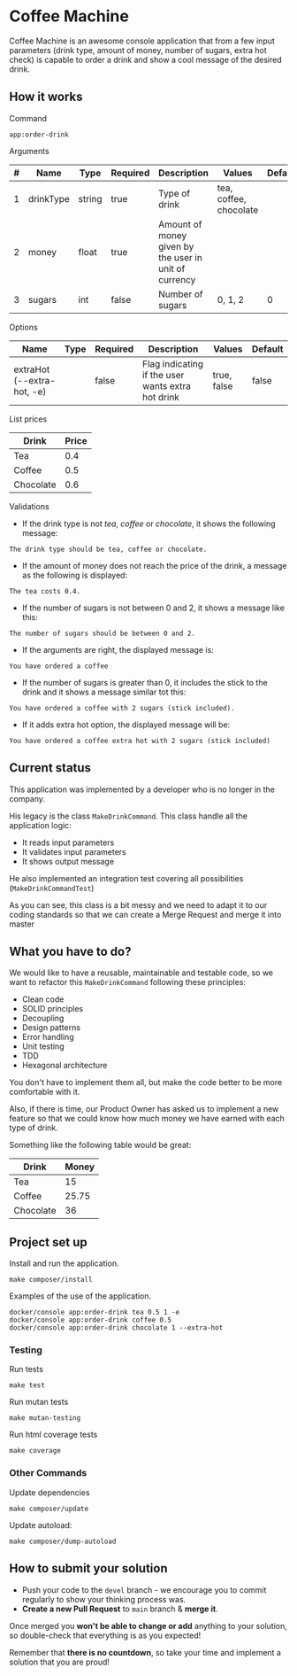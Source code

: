 # Coffee Machine

Coffee Machine is an awesome console application that from a few input parameters (drink type, amount of money, number of sugars, extra hot check) is capable to order a drink and show a cool message of the desired drink.

## How it works

Command

```
app:order-drink
```

Arguments

| #   | Name      | Type   | Required | Description                                           | Values                 | Default |
| --- | --------- | ------ | -------- | ----------------------------------------------------- | ---------------------- | ------- |
| 1   | drinkType | string | true     | Type of drink                                         | tea, coffee, chocolate |
| 2   | money     | float  | true     | Amount of money given by the user in unit of currency |                        |
| 3   | sugars    | int    | false    | Number of sugars                                      | 0, 1, 2                | 0       |

Options

| Name                       | Type | Required | Description                                       | Values      | Default |
| -------------------------- | ---- | -------- | ------------------------------------------------- | ----------- | ------- |
| extraHot (--extra-hot, -e) |      | false    | Flag indicating if the user wants extra hot drink | true, false | false   |

List prices

| Drink     | Price |
| --------- | ----- |
| Tea       | 0.4   |
| Coffee    | 0.5   |
| Chocolate | 0.6   |

Validations

- If the drink type is not _tea_, _coffee_ or _chocolate_, it shows the following message:

```
The drink type should be tea, coffee or chocolate.
```

- If the amount of money does not reach the price of the drink, a message as the following is displayed:

```
The tea costs 0.4.
```

- If the number of sugars is not between 0 and 2, it shows a message like this:

```
The number of sugars should be between 0 and 2.
```

- If the arguments are right, the displayed message is:

```
You have ordered a coffee
```

- If the number of sugars is greater than 0, it includes the stick to the drink and it shows a message similar tot this:

```
You have ordered a coffee with 2 sugars (stick included).
```

- If it adds extra hot option, the displayed message will be:

```
You have ordered a coffee extra hot with 2 sugars (stick included)
```

## Current status

This application was implemented by a developer who is no longer in the company.

His legacy is the class `MakeDrinkCommand`. This class handle all the application logic:

- It reads input parameters
- It validates input parameters
- It shows output message

He also implemented an integration test covering all possibilities (`MakeDrinkCommandTest`)

As you can see, this class is a bit messy and we need to adapt it to our coding standards
so that we can create a Merge Request and merge it into master

## What you have to do?

We would like to have a reusable, maintainable and testable code, so we want to refactor
this `MakeDrinkCommand` following these principles:

- Clean code
- SOLID principles
- Decoupling
- Design patterns
- Error handling
- Unit testing
- TDD
- Hexagonal architecture

You don't have to implement them all, but make the code better to be more comfortable with it.

Also, if there is time, our Product Owner has asked us to implement a new feature
so that we could know how much money we have earned with each type of drink.

Something like the following table would be great:

| Drink     | Money |
| --------- | ----- |
| Tea       | 15    |
| Coffee    | 25.75 |
| Chocolate | 36    |

## Project set up

Install and run the application.

```
make composer/install
```

Examples of the use of the application.

```
docker/console app:order-drink tea 0.5 1 -e
docker/console app:order-drink coffee 0.5
docker/console app:order-drink chocolate 1 --extra-hot
```

### Testing

Run tests

```
make test
```

Run mutan tests

```
make mutan-testing
```

Run html coverage tests

```
make coverage
```

### Other Commands

Update dependencies

```
make composer/update
```

Update autoload:

```
make composer/dump-autoload
```

## How to submit your solution

- Push your code to the `devel` branch - we encourage you to commit regularly to show your thinking process was.
- **Create a new Pull Request** to `main` branch & **merge it**.

Once merged you **won't be able to change or add** anything to your solution, so double-check that everything is as
you expected!

Remember that **there is no countdown**, so take your time and implement a solution that you are proud!
